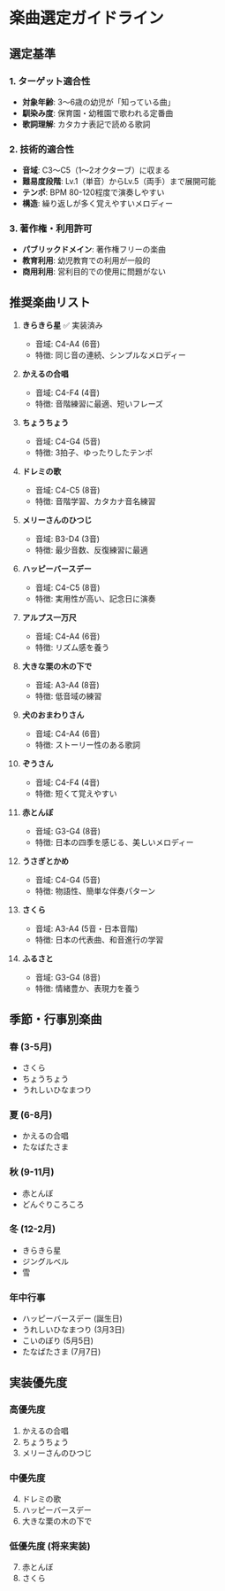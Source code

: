 # 楽曲選定ガイドライン

## 選定基準

### 1. ターゲット適合性
- **対象年齢**: 3〜6歳の幼児が「知っている曲」
- **馴染み度**: 保育園・幼稚園で歌われる定番曲
- **歌詞理解**: カタカナ表記で読める歌詞

### 2. 技術的適合性
- **音域**: C3〜C5（1〜2オクターブ）に収まる
- **難易度段階**: Lv.1（単音）からLv.5（両手）まで展開可能
- **テンポ**: BPM 80-120程度で演奏しやすい
- **構造**: 繰り返しが多く覚えやすいメロディー

### 3. 著作権・利用許可
- **パブリックドメイン**: 著作権フリーの楽曲
- **教育利用**: 幼児教育での利用が一般的
- **商用利用**: 営利目的での使用に問題がない

## 推奨楽曲リスト

1. **きらきら星** ✅ 実装済み
   - 音域: C4-A4 (6音)
   - 特徴: 同じ音の連続、シンプルなメロディー

2. **かえるの合唱**
   - 音域: C4-F4 (4音)
   - 特徴: 音階練習に最適、短いフレーズ

3. **ちょうちょう**
   - 音域: C4-G4 (5音)
   - 特徴: 3拍子、ゆったりしたテンポ

4. **ドレミの歌**
   - 音域: C4-C5 (8音)
   - 特徴: 音階学習、カタカナ音名練習

5. **メリーさんのひつじ**
   - 音域: B3-D4 (3音)
   - 特徴: 最少音数、反復練習に最適

6. **ハッピーバースデー**
   - 音域: C4-C5 (8音)
   - 特徴: 実用性が高い、記念日に演奏

7. **アルプス一万尺**
   - 音域: C4-A4 (6音)
   - 特徴: リズム感を養う

8. **大きな栗の木の下で**
   - 音域: A3-A4 (8音)
   - 特徴: 低音域の練習

9. **犬のおまわりさん**
   - 音域: C4-A4 (6音)
   - 特徴: ストーリー性のある歌詞

10. **ぞうさん**
    - 音域: C4-F4 (4音)
    - 特徴: 短くて覚えやすい

11. **赤とんぼ**
    - 音域: G3-G4 (8音)
    - 特徴: 日本の四季を感じる、美しいメロディー

12. **うさぎとかめ**
    - 音域: C4-G4 (5音)
    - 特徴: 物語性、簡単な伴奏パターン

13. **さくら**
    - 音域: A3-A4 (5音・日本音階)
    - 特徴: 日本の代表曲、和音進行の学習

14. **ふるさと**
    - 音域: G3-G4 (8音)
    - 特徴: 情緒豊か、表現力を養う

## 季節・行事別楽曲

### 春 (3-5月)
- さくら
- ちょうちょう
- うれしいひなまつり

### 夏 (6-8月)
- かえるの合唱
- たなばたさま

### 秋 (9-11月)
- 赤とんぼ
- どんぐりころころ

### 冬 (12-2月)
- きらきら星
- ジングルベル
- 雪

### 年中行事
- ハッピーバースデー (誕生日)
- うれしいひなまつり (3月3日)
- こいのぼり (5月5日)
- たなばたさま (7月7日)

## 実装優先度

### 高優先度
1. かえるの合唱
2. ちょうちょう
3. メリーさんのひつじ

### 中優先度
4. ドレミの歌
5. ハッピーバースデー
6. 大きな栗の木の下で

### 低優先度 (将来実装)
7. 赤とんぼ
8. さくら
